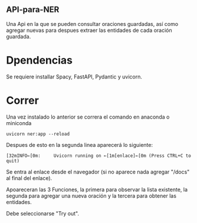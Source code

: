## API-para-NER
Una Api en la que se pueden consultar oraciones guardadas, así como agregar nuevas para despues extraer las entidades de cada oración guardada.

# Dpendencias
Se requiere installar Spacy, FastAPI, Pydantic y uvicorn.

# Correr
Una vez instalado lo anterior se correra el comando en anaconda o miniconda
```
uvicorn ner:app --reload
```

Despues de esto en la segunda linea aparecerá lo siguiente:

```
[32mINFO←[0m:     Uvicorn running on ←[1m[enlace]←[0m (Press CTRL+C to quit)
```
Se entra al enlace desde el navegador (si no aparece nada agregar "/docs" al final del enlace).

Apoareceran las 3 Funciones, la primera para observar la lista existente, la segunda para agregar una nueva oración y la tercera para obtener las entidades.

Debe seleccionarse "Try out".
